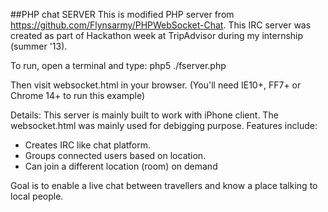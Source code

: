 ##PHP chat SERVER
This is modified PHP server from https://github.com/Flynsarmy/PHPWebSocket-Chat. This IRC server was created as part of Hackathon week at TripAdvisor during my internship (summer '13).

To run, open a terminal and type:
php5 ./fserver.php

Then visit websocket.html in your browser. 
(You'll need IE10+, FF7+ or Chrome 14+ to run this example)

Details:
This server is mainly built to work with iPhone client. The websocket.html was mainly used for debigging purpose. Features include:
- Creates IRC like chat platform.
- Groups connected users based on location.
- Can join a different location (room) on demand

Goal is to enable a live chat between travellers and know a place talking to local people.
